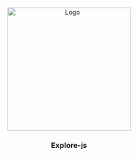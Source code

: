 <!-- PROJECT LOGO -->
<br />
<p align="center">
    <img src="https://github.com/TanvirBabu/vs-code-settings-extensions/blob/main/images/logo.png" alt="Logo" width="280" height="auto">
</p>

  <h3 align="center">Explore-js</h3>
 
 
 

